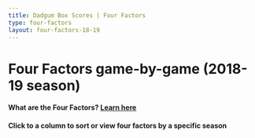```yaml
---
title: Dadgum Box Scores | Four Factors
type: four-factors
layout: four-factors-18-19
---
```


# Four Factors game-by-game (2018-19 season)

#### What are the Four Factors? [Learn here](https://cbbstatshelp.com/four-factors/intro/)

<h4 class="jalek" >Click to a column to sort or view four factors by a specific season</h4> 